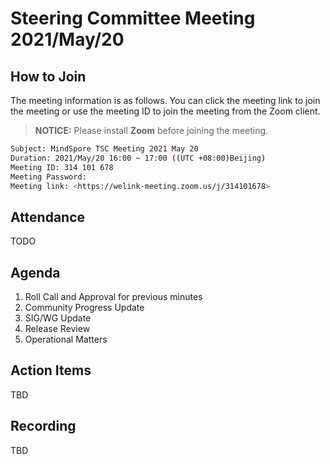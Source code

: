 # Steering Committee Meeting 2021/May/20

## How to Join

The meeting information is as follows. You can click the meeting link to join the meeting or use the meeting ID to join the meeting from the Zoom client.
> **NOTICE:** Please install **Zoom** before joining the meeting.

```bash
Subject: MindSpore TSC Meeting 2021 May 20
Duration: 2021/May/20 16:00 ~ 17:00 ((UTC +08:00)Beijing)
Meeting ID: 314 101 678
Meeting Password:
Meeting link: <https://welink-meeting.zoom.us/j/314101678>
```

## Attendance

TODO

## Agenda

1. Roll Call and Approval for previous minutes
2. Community Progress Update
3. SIG/WG Update
4. Release Review
5. Operational Matters

## Action Items

TBD

## Recording

TBD
